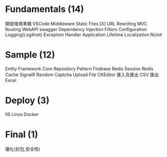 # Fundamentals (14)
開發環境準備
VSCode
Middleware
Static Files
[X] URL Rewriting
MVC
Routing
WebAPI
swagger
Dependency Injection
Filters
Configuration
Logging(Log4net)
Exception Handler
Application Lifetime
Localization
NUnit

# Sample (12)
Entity Framework Core
Repository Pattern
Firebase
Redis Session
Redis Cache
SignalR
Random Captcha
Upload File
CKEditor
匯入及匯出 CSV
匯出 Excel

# Deploy (3)
IIS
Linus
Docker

# Final (1)
優化(封包,安全性)